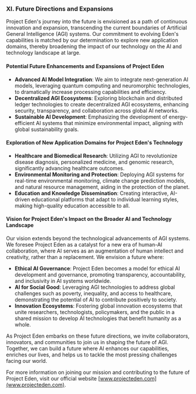 ### XI. Future Directions and Expansions

Project Eden's journey into the future is envisioned as a path of continuous innovation and expansion, transcending the current boundaries of Artificial General Intelligence (AGI) systems. Our commitment to evolving Eden's capabilities is matched by our determination to explore new application domains, thereby broadening the impact of our technology on the AI and technology landscape at large.

#### Potential Future Enhancements and Expansions of Project Eden

- **Advanced AI Model Integration**: We aim to integrate next-generation AI models, leveraging quantum computing and neuromorphic technologies, to dramatically increase processing capabilities and efficiency.
- **Decentralized AGI Ecosystems**: Exploring blockchain and distributed ledger technologies to create decentralized AGI ecosystems, enhancing security, transparency, and collaboration across global AI networks.
- **Sustainable AI Development**: Emphasizing the development of energy-efficient AI systems that minimize environmental impact, aligning with global sustainability goals.

#### Exploration of New Application Domains for Project Eden's Technology

- **Healthcare and Biomedical Research**: Utilizing AGI to revolutionize disease diagnosis, personalized medicine, and genomic research, significantly advancing healthcare outcomes.
- **Environmental Monitoring and Protection**: Deploying AGI systems for real-time environmental monitoring, climate change prediction models, and natural resource management, aiding in the protection of the planet.
- **Education and Knowledge Dissemination**: Creating interactive, AI-driven educational platforms that adapt to individual learning styles, making high-quality education accessible to all.

#### Vision for Project Eden's Impact on the Broader AI and Technology Landscape

Our vision extends beyond the technological advancements of AGI systems. We foresee Project Eden as a catalyst for a new era of human-AI collaboration, where AI serves as an augmentation of human intellect and creativity, rather than a replacement. We envision a future where:

- **Ethical AI Governance**: Project Eden becomes a model for ethical AI development and governance, promoting transparency, accountability, and inclusivity in AI systems worldwide.
- **AI for Social Good**: Leveraging AGI technologies to address global challenges such as poverty, inequality, and access to healthcare, demonstrating the potential of AI to contribute positively to society.
- **Innovation Ecosystems**: Fostering global innovation ecosystems that unite researchers, technologists, policymakers, and the public in a shared mission to develop AI technologies that benefit humanity as a whole.

As Project Eden embarks on these future directions, we invite collaborators, innovators, and communities to join us in shaping the future of AGI. Together, we can build a future where AI enhances our capabilities, enriches our lives, and helps us to tackle the most pressing challenges facing our world.

For more information on joining our mission and contributing to the future of Project Eden, visit our official website [www.projecteden.com](www.projecteden.com).
